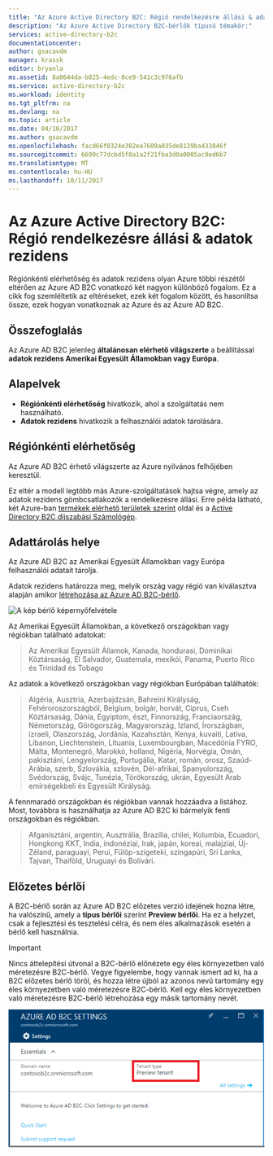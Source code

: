 ```yaml
---
title: "Az Azure Active Directory B2C: Régió rendelkezésre állási & adatok rezidens |} Microsoft Docs"
description: "Az Azure Active Directory B2C-bérlők típusú témakör:"
services: active-directory-b2c
documentationcenter: 
author: gsacavdm
manager: krassk
editor: bryanla
ms.assetid: 8a0644da-b825-4edc-8ce9-541c3c976afb
ms.service: active-directory-b2c
ms.workload: identity
ms.tgt_pltfrm: na
ms.devlang: na
ms.topic: article
ms.date: 04/10/2017
ms.author: gsacavdm
ms.openlocfilehash: facd66f0324e382ea7609a035de8129ba433846f
ms.sourcegitcommit: 6699c77dcbd5f8a1a2f21fba3d0a0005ac9ed6b7
ms.translationtype: MT
ms.contentlocale: hu-HU
ms.lasthandoff: 10/11/2017
---
```

# <a name="azure-active-directory-b2c-region-availability--data-residency"></a>Az Azure Active Directory B2C: Régió rendelkezésre állási & adatok rezidens
Régiónkénti elérhetőség és adatok rezidens olyan Azure többi részétől eltérően az Azure AD B2C vonatkozó két nagyon különböző fogalom. Ez a cikk fog szemléltetik az eltéréseket, ezek két fogalom között, és hasonlítsa össze, ezek hogyan vonatkoznak az Azure és az Azure AD B2C.

## <a name="summary"></a>Összefoglalás
Az Azure AD B2C jelenleg **általánosan elérhető világszerte** a beállítással **adatok rezidens Amerikai Egyesült Államokban vagy Európa**.

## <a name="concepts"></a>Alapelvek
* **Régiónkénti elérhetőség** hivatkozik, ahol a szolgáltatás nem használható.
* **Adatok rezidens** hivatkozik a felhasználói adatok tárolására.

## <a name="region-availability"></a>Régiónkénti elérhetőség
Az Azure AD B2C érhető világszerte az Azure nyilvános felhőjében keresztül. 

Ez eltér a modell legtöbb más Azure-szolgáltatások hajtsa végre, amely az adatok rezidens gömbcsatlakozók a rendelkezésre állási. Erre példa látható, két Azure-ban [termékek elérhető területek szerint](https://azure.microsoft.com/regions/services/) oldal és a [Active Directory B2C díjszabási Számológép](https://azure.microsoft.com/pricing/details/active-directory-b2c/).

## <a name="data-residency"></a>Adattárolás helye
Az Azure AD B2C az Amerikai Egyesült Államokban vagy Európa felhasználói adatait tárolja.

Adatok rezidens határozza meg, melyik ország vagy régió van kiválasztva alapján amikor [létrehozása az Azure AD B2C-bérlő](active-directory-b2c-get-started.md).

![A kép bérlő képernyőfelvétele](./media/active-directory-b2c-reference-tenant-type/data-residency-b2c-tenant.png)

Az Amerikai Egyesült Államokban, a következő országokban vagy régiókban található adatokat:

> Az Amerikai Egyesült Államok, Kanada, hondurasi, Dominikai Köztársaság, El Salvador, Guatemala, mexikói, Panama, Puerto Rico és Trinidad és Tobago

Az adatok a következő országokban vagy régiókban Európában találhatók:

> Algéria, Ausztria, Azerbajdzsán, Bahreini Királyság, Fehéroroszországból, Belgium, bolgár, horvát, Ciprus, Cseh Köztársaság, Dánia, Egyiptom, észt, Finnország, Franciaország, Németország, Görögország, Magyarország, Izland, Írországban, izraeli, Olaszország, Jordánia, Kazahsztán, Kenya, kuvaiti, Lativa, Libanon, Liechtenstein, Lituania, Luxembourgban, Macedónia FYRO, Málta, Montenegró, Marokkó, holland, Nigéria, Norvégia, Omán, pakisztáni, Lengyelország, Portugália, Katar, román, orosz, Szaúd-Arábia, szerb, Szlovákia, szlovén, Dél-afrikai, Spanyolország, Svédország, Svájc, Tunézia, Törökország, ukrán, Egyesült Arab emírségekbeli és Egyesült Királyság.

A fennmaradó országokban és régiókban vannak hozzáadva a listához.  Most, továbbra is használhatja az Azure AD B2C ki bármelyik fenti országokban és régiókban.

> Afganisztáni, argentin, Ausztrália, Brazília, chilei, Kolumbia, Ecuadori, Hongkong KKT, India, indonéziai, Irak, japán, koreai, malajziai, Új-Zéland, paraguayi, Perui, Fülöp-szigeteki, szingapúri, Srí Lanka, Tajvan, Thaiföld, Uruguayi és Bolivári.

## <a name="preview-tenant"></a>Előzetes bérlői
A B2C-bérlő során az Azure AD B2C előzetes verzió idejének hozna létre, ha valószínű, amely a **típus bérlői** szerint **Preview bérlői**. Ha ez a helyzet, csak a fejlesztési és tesztelési célra, és nem éles alkalmazások esetén a bérlő kell használnia.

> [!IMPORTANT]
> Nincs áttelepítési útvonal a B2C-bérlő előnézete egy éles környezetben való méretezésre B2C-bérlő. Vegye figyelembe, hogy vannak ismert ad ki, ha a B2C előzetes bérlő töröl, és hozza létre újból az azonos nevű tartomány egy éles környezetben való méretezésre B2C-bérlő. Kell egy éles környezetben való méretezésre B2C-bérlő létrehozása egy másik tartomány nevét.


![A kép bérlő képernyőfelvétele](./media/active-directory-b2c-reference-tenant-type/preview-b2c-tenant.png)
